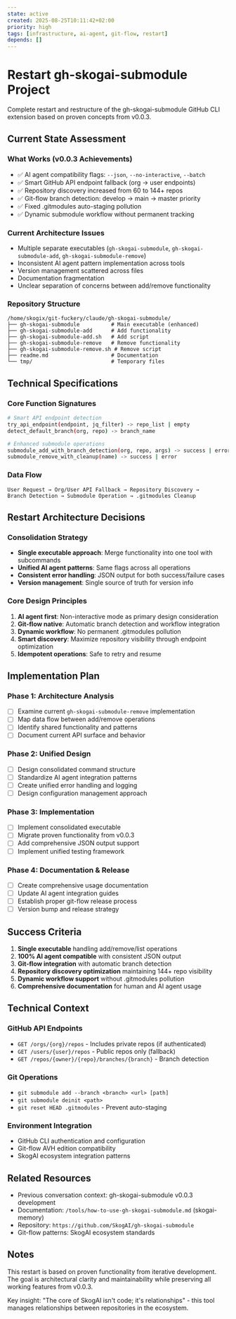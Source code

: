 ```yaml
---
state: active
created: 2025-08-25T10:11:42+02:00
priority: high
tags: [infrastructure, ai-agent, git-flow, restart]
depends: []
---
```


# Restart gh-skogai-submodule Project

Complete restart and restructure of the gh-skogai-submodule GitHub CLI extension based on proven concepts from v0.0.3.

## Current State Assessment

### What Works (v0.0.3 Achievements)
- ✅ AI agent compatibility flags: `--json`, `--no-interactive`, `--batch`
- ✅ Smart GitHub API endpoint fallback (org → user endpoints)
- ✅ Repository discovery increased from 60 to 144+ repos
- ✅ Git-flow branch detection: develop → main → master priority
- ✅ Fixed .gitmodules auto-staging pollution
- ✅ Dynamic submodule workflow without permanent tracking

### Current Architecture Issues
- Multiple separate executables (`gh-skogai-submodule`, `gh-skogai-submodule-add`, `gh-skogai-submodule-remove`)
- Inconsistent AI agent pattern implementation across tools
- Version management scattered across files
- Documentation fragmentation
- Unclear separation of concerns between add/remove functionality

### Repository Structure
```
/home/skogix/git-fuckery/claude/gh-skogai-submodule/
├── gh-skogai-submodule          # Main executable (enhanced)
├── gh-skogai-submodule-add      # Add functionality
├── gh-skogai-submodule-add.sh   # Add script
├── gh-skogai-submodule-remove   # Remove functionality  
├── gh-skogai-submodule-remove.sh # Remove script
├── readme.md                    # Documentation
└── tmp/                         # Temporary files
```

## Technical Specifications

### Core Function Signatures
```bash
# Smart API endpoint detection
try_api_endpoint(endpoint, jq_filter) -> repo_list | empty
detect_default_branch(org, repo) -> branch_name

# Enhanced submodule operations
submodule_add_with_branch_detection(org, repo, args) -> success | error
submodule_remove_with_cleanup(name) -> success | error
```

### Data Flow
```
User Request → Org/User API Fallback → Repository Discovery → 
Branch Detection → Submodule Operation → .gitmodules Cleanup
```

## Restart Architecture Decisions

### Consolidation Strategy
- **Single executable approach**: Merge functionality into one tool with subcommands
- **Unified AI agent patterns**: Same flags across all operations
- **Consistent error handling**: JSON output for both success/failure cases
- **Version management**: Single source of truth for version info

### Core Design Principles
1. **AI agent first**: Non-interactive mode as primary design consideration
2. **Git-flow native**: Automatic branch detection and workflow integration
3. **Dynamic workflow**: No permanent .gitmodules pollution
4. **Smart discovery**: Maximize repository visibility through endpoint optimization
5. **Idempotent operations**: Safe to retry and resume

## Implementation Plan

### Phase 1: Architecture Analysis
- [ ] Examine current `gh-skogai-submodule-remove` implementation
- [ ] Map data flow between add/remove operations
- [ ] Identify shared functionality and patterns
- [ ] Document current API surface and behavior

### Phase 2: Unified Design
- [ ] Design consolidated command structure
- [ ] Standardize AI agent integration patterns
- [ ] Create unified error handling and logging
- [ ] Design configuration management approach

### Phase 3: Implementation
- [ ] Implement consolidated executable
- [ ] Migrate proven functionality from v0.0.3
- [ ] Add comprehensive JSON output support
- [ ] Implement unified testing framework

### Phase 4: Documentation & Release
- [ ] Create comprehensive usage documentation
- [ ] Update AI agent integration guides
- [ ] Establish proper git-flow release process
- [ ] Version bump and release strategy

## Success Criteria

1. **Single executable** handling add/remove/list operations
2. **100% AI agent compatible** with consistent JSON output
3. **Git-flow integration** with automatic branch detection
4. **Repository discovery optimization** maintaining 144+ repo visibility
5. **Dynamic workflow support** without .gitmodules pollution
6. **Comprehensive documentation** for human and AI agent usage

## Technical Context

### GitHub API Endpoints
- `GET /orgs/{org}/repos` - Includes private repos (if authenticated)
- `GET /users/{user}/repos` - Public repos only (fallback)
- `GET /repos/{owner}/{repo}/branches/{branch}` - Branch detection

### Git Operations
- `git submodule add --branch <branch> <url> [path]`
- `git submodule deinit <path>`
- `git reset HEAD .gitmodules` - Prevent auto-staging

### Environment Integration
- GitHub CLI authentication and configuration
- Git-flow AVH edition compatibility  
- SkogAI ecosystem integration patterns

## Related Resources

- Previous conversation context: gh-skogai-submodule v0.0.3 development
- Documentation: `/tools/how-to-use-gh-skogai-submodule.md` (skogai-memory)
- Repository: `https://github.com/SkogAI/gh-skogai-submodule`
- Git-flow patterns: SkogAI ecosystem standards

## Notes

This restart is based on proven functionality from iterative development. The goal is architectural clarity and maintainability while preserving all working features from v0.0.3.

Key insight: "The core of SkogAI isn't code; it's relationships" - this tool manages relationships between repositories in the ecosystem.
